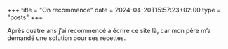 +++
title = "On recommence"
date = 2024-04-20T15:57:23+02:00
type = "posts"
+++

Après quatre ans j’ai recommencé à écrire ce site là, car mon père m’a demandé une solution pour ses recettes.

